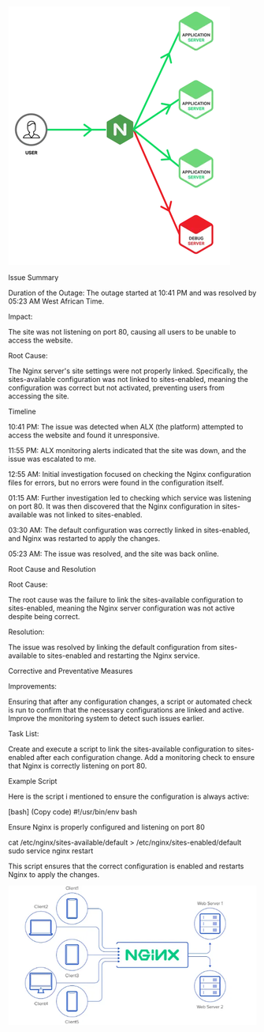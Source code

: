 
![Alt text](ngnix.webp?raw=true "NGNIX")

Issue Summary

Duration of the Outage: The outage started at 10:41 PM and was resolved by 05:23 AM West African Time.

Impact:

The site was not listening on port 80, causing all users to be unable to access the website.

Root Cause:

The Nginx server's site settings were not properly linked. Specifically, the sites-available configuration was not linked to sites-enabled, meaning the configuration was correct but not activated, preventing users from accessing the site.

Timeline

10:41 PM: The issue was detected when ALX (the platform) attempted to access the website and found it unresponsive.

11:55 PM: ALX monitoring alerts indicated that the site was down, and the issue was escalated to me.

12:55 AM: Initial investigation focused on checking the Nginx configuration files for errors, but no errors were found in the configuration itself.

01:15 AM: Further investigation led to checking which service was listening on port 80. It was then discovered that the Nginx configuration in sites-available was not linked to sites-enabled.

03:30 AM: The default configuration was correctly linked in sites-enabled, and Nginx was restarted to apply the changes.

05:23 AM: The issue was resolved, and the site was back online.

Root Cause and Resolution

Root Cause:

The root cause was the failure to link the sites-available configuration to sites-enabled, meaning the Nginx server configuration was not active despite being correct.

Resolution:

The issue was resolved by linking the default configuration from sites-available to sites-enabled and restarting the Nginx service.

Corrective and Preventative Measures

Improvements:

Ensuring that after any configuration changes, a script or automated check is run to confirm that the necessary configurations are linked and active. Improve the monitoring system to detect such issues earlier.

Task List:

Create and execute a script to link the sites-available configuration to sites-enabled after each configuration change. Add a monitoring check to ensure that Nginx is correctly listening on port 80.

Example Script

Here is the script i mentioned to ensure the configuration is always active:

[bash] (Copy code) #!/usr/bin/env bash

Ensure Nginx is properly configured and listening on port 80

cat /etc/nginx/sites-available/default > /etc/nginx/sites-enabled/default sudo service nginx restart

This script ensures that the correct configuration is enabled and restarts Nginx to apply the changes.

![Alt text](0x19-postmortem/ngnix2.webp)
